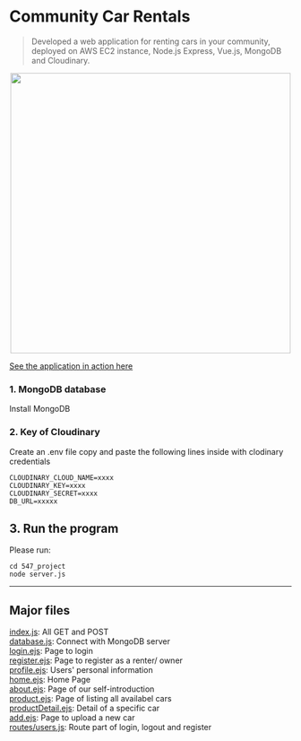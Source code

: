 # Community Car Rentals

> Developed a web application for renting cars in your community, deployed on AWS EC2 instance, Node.js Express, Vue.js, MongoDB and Cloudinary.
<p align="center"><img src="READMEIMG/Home.png" width="500" /></p>

<a href = https://divine-axis-370207.ue.r.appspot.com/home /> See the application in action here</a>

### 1. MongoDB database
Install MongoDB

### 2. Key of Cloudinary
Create an .env file copy and paste the following lines inside with clodinary credentials
```
CLOUDINARY_CLOUD_NAME=xxxx
CLOUDINARY_KEY=xxxx
CLOUDINARY_SECRET=xxxx
DB_URL=xxxxx
```

## 3. Run the program

Please run:
```shell
cd 547_project
node server.js
```

---
## Major files
[index.js](index.js): All GET and POST <br>
[database.js](database.js): Connect with MongoDB server<br>
[login.ejs](login.ejs): Page to login<br>
[register.ejs](register.ejs): Page to register as a renter/ owner<br>
[profile.ejs](profile.ejs): Users' personal information<br>
[home.ejs](home.ejs): Home Page<br>
[about.ejs](about.ejs): Page of our self-introduction<br>
[product.ejs](product.ejs): Page of listing all availabel cars<br>
[productDetail.ejs](productDetail.ejs): Detail of a specific car<br>
[add.ejs](add.ejs): Page to upload a new car<br>
[routes/users.js](routes/users.js): Route part of login, logout and register<br>
